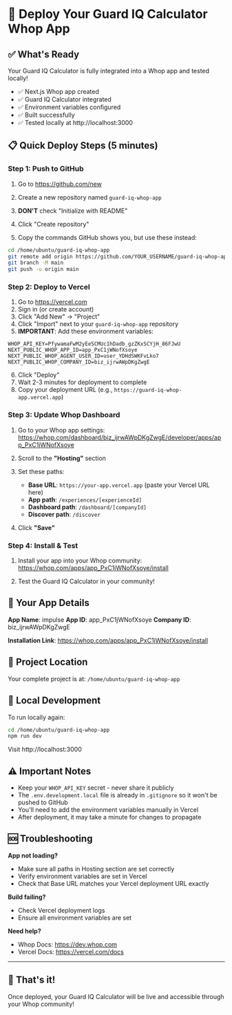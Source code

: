 # 🚀 Deploy Your Guard IQ Calculator Whop App

## ✅ What's Ready

Your Guard IQ Calculator is fully integrated into a Whop app and tested locally!

- ✅ Next.js Whop app created
- ✅ Guard IQ Calculator integrated
- ✅ Environment variables configured
- ✅ Built successfully
- ✅ Tested locally at http://localhost:3000

## 📋 Quick Deploy Steps (5 minutes)

### Step 1: Push to GitHub

1. Go to https://github.com/new
2. Create a new repository named `guard-iq-whop-app`
3. **DON'T** check "Initialize with README"
4. Click "Create repository"

5. Copy the commands GitHub shows you, but use these instead:

```bash
cd /home/ubuntu/guard-iq-whop-app
git remote add origin https://github.com/YOUR_USERNAME/guard-iq-whop-app.git
git branch -M main
git push -u origin main
```

### Step 2: Deploy to Vercel

1. Go to https://vercel.com
2. Sign in (or create account)
3. Click "Add New" → "Project"
4. Click "Import" next to your `guard-iq-whop-app` repository
5. **IMPORTANT**: Add these environment variables:

```
WHOP_API_KEY=PfywamaFwM2yEeSCMUc1hDadb_gzZKxSCYjH_86FJwU
NEXT_PUBLIC_WHOP_APP_ID=app_PxC1jWNofXsoye
NEXT_PUBLIC_WHOP_AGENT_USER_ID=user_YDHdSWKFvLko7
NEXT_PUBLIC_WHOP_COMPANY_ID=biz_ijrwAWpDKgZwgE
```

6. Click "Deploy"
7. Wait 2-3 minutes for deployment to complete
8. Copy your deployment URL (e.g., `https://guard-iq-whop-app.vercel.app`)

### Step 3: Update Whop Dashboard

1. Go to your Whop app settings:
   https://whop.com/dashboard/biz_ijrwAWpDKgZwgE/developer/apps/app_PxC1jWNofXsoye

2. Scroll to the **"Hosting"** section

3. Set these paths:
   - **Base URL**: `https://your-app.vercel.app` (paste your Vercel URL here)
   - **App path**: `/experiences/[experienceId]`
   - **Dashboard path**: `/dashboard/[companyId]`
   - **Discover path**: `/discover`

4. Click **"Save"**

### Step 4: Install & Test

1. Install your app into your Whop community:
   https://whop.com/apps/app_PxC1jWNofXsoye/install

2. Test the Guard IQ Calculator in your community!

## 🎯 Your App Details

**App Name**: impulse
**App ID**: app_PxC1jWNofXsoye
**Company ID**: biz_ijrwAWpDKgZwgE

**Installation Link**:
https://whop.com/apps/app_PxC1jWNofXsoye/install

## 📁 Project Location

Your complete project is at:
`/home/ubuntu/guard-iq-whop-app`

## 🔧 Local Development

To run locally again:
```bash
cd /home/ubuntu/guard-iq-whop-app
npm run dev
```

Visit http://localhost:3000

## ⚠️ Important Notes

- Keep your `WHOP_API_KEY` secret - never share it publicly
- The `.env.development.local` file is already in `.gitignore` so it won't be pushed to GitHub
- You'll need to add the environment variables manually in Vercel
- After deployment, it may take a minute for changes to propagate

## 🆘 Troubleshooting

**App not loading?**
- Make sure all paths in Hosting section are set correctly
- Verify environment variables are set in Vercel
- Check that Base URL matches your Vercel deployment URL exactly

**Build failing?**
- Check Vercel deployment logs
- Ensure all environment variables are set

**Need help?**
- Whop Docs: https://dev.whop.com
- Vercel Docs: https://vercel.com/docs

---

## 🎉 That's it!

Once deployed, your Guard IQ Calculator will be live and accessible through your Whop community!

